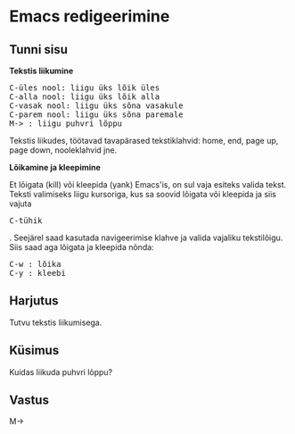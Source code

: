 # Emacs redigeerimine

## Tunni sisu

<b>Tekstis liikumine</b>

<pre>
C-üles nool: liigu üks lõik üles
C-alla nool: liigu üks lõik alla
C-vasak nool: liigu üks sõna vasakule
C-parem nool: liigu üks sõna paremale
M-> : liigu puhvri lõppu
</pre>

Tekstis liikudes, töötavad tavapärased tekstiklahvid: home, end, page up, page down, nooleklahvid jne.

<b>Lõikamine ja kleepimine</b>

Et lõigata (kill) või kleepida (yank) Emacs'is, on sul vaja esiteks valida tekst. Teksti valimiseks liigu kursoriga, kus sa soovid lõigata või kleepida ja siis vajuta <pre>C-tühik</pre>. Seejärel saad kasutada navigeerimise klahve ja valida vajaliku tekstilõigu. Siis saad aga lõigata ja kleepida nõnda:

<pre>
C-w : lõika
C-y : kleebi
</pre>

## Harjutus

Tutvu tekstis liikumisega.

## Küsimus

Kuidas liikuda puhvri lõppu?

## Vastus

M->
